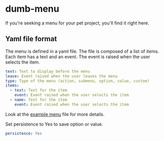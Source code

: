 # dumb-menu

If you're seeking a menu for your pet project, you'll find it right here.

## Yaml file format

The menu is defined in a yaml file. The file is composed of a list of items. 
Each item has a text and an event. 
The event is raised when the user selects the item.

```yaml
text: Text to display before the menu
leave: Event raised when the user leaves the menu
type: Type of the menu (action, submenu, option, value, custom)
items:
  - text: Text for the item
    event: Event raised when the user selects the item
  - name: Text for the item
    event: Event raised when the user selects the item    
```

Look at the [example menu](examples/resource/SimpleMenu.yaml) file for more details.

Set persistence to Yes to save option or value.

```yaml
persistence: Yes
```

